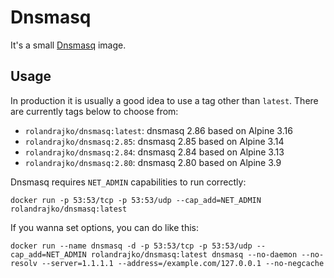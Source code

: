 # Dnsmasq

It's a small [Dnsmasq](http://www.thekelleys.org.uk/dnsmasq/doc.html) image.

## Usage

In production it is usually a good idea to use a tag other than `latest`. There are currently tags below to choose from:

* `rolandrajko/dnsmasq:latest`: dnsmasq 2.86 based on Alpine 3.16
* `rolandrajko/dnsmasq:2.85`: dnsmasq 2.85 based on Alpine 3.14
* `rolandrajko/dnsmasq:2.84`: dnsmasq 2.84 based on Alpine 3.13
* `rolandrajko/dnsmasq:2.80`: dnsmasq 2.80 based on Alpine 3.9

Dnsmasq requires `NET_ADMIN` capabilities to run correctly:
```
docker run -p 53:53/tcp -p 53:53/udp --cap_add=NET_ADMIN rolandrajko/dnsmasq:latest
```
If you wanna set options, you can do like this:
```
docker run --name dnsmasq -d -p 53:53/tcp -p 53:53/udp --cap_add=NET_ADMIN rolandrajko/dnsmasq:latest dnsmasq --no-daemon --no-resolv --server=1.1.1.1 --address=/example.com/127.0.0.1 --no-negcache
```
